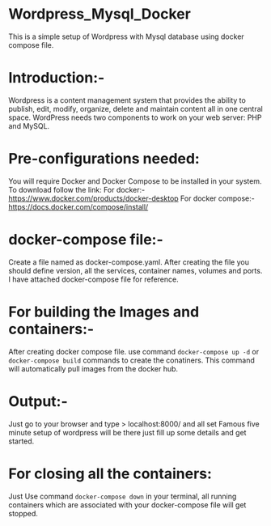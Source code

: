 # Wordpress_Mysql_Docker

This is a simple setup of Wordpress with Mysql database using docker compose file.

# Introduction:-
Wordpress is a content management system that provides the ability to publish, edit, modify, organize, delete and maintain content all in one central space.
WordPress needs two components to work on your web server: PHP and MySQL.

# Pre-configurations needed:
You will require Docker and Docker Compose to be installed in your system. To download follow the link:
For docker:- https://www.docker.com/products/docker-desktop
For docker compose:- https://docs.docker.com/compose/install/

#  docker-compose file:-
Create a file named as docker-compose.yaml. After creating the file you should define version, all the services, container names, volumes and ports. I have attached docker-compose file for reference.

# For building the Images and containers:-
After creating docker compose file. use command 
``` docker-compose up -d ``` or  ``` docker-compose build ``` commands to create the conatiners. This command will automatically pull images from the docker hub.

# Output:-
Just go to your browser and type > localhost:8000/ and all set Famous five minute setup of wordpress will be there just fill up some details and get started.


# For closing all the containers:

Just Use command ```docker-compose down``` in your terminal, all running containers which are associated with your docker-compose file will get stopped.


